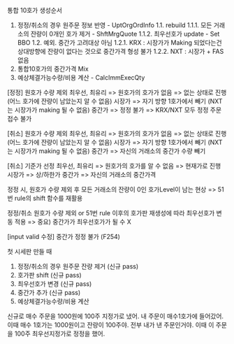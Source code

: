 통합 10호가 생성순서

1. 정정/취소의 경우 원주문 정보 반영        - UptOrgOrdInfo
1.1. rebuild
1.1.1. 모든 거래소의 잔량이 0개인 호가 제거 - ShftMrgQuote
1.1.2. 최우선호가 update                  - Set BBO
1.2. 예외. 중간가 고려대상 아님
1.2.1. KRX : 시장가가 Making 되었다는건 상대방향에 잔량이 없다는 것으로 중간가격 형성 불가
1.2.2. NXT : 시장가 + FAS 없음
2. 통합10호가의 중간가격 Mix
3. 예상체결가능수량/비용 계산               - CalcImmExecQty


[정정] 원호가 수량 제외
최우선, 최유리 => 원호가의 호가가 없음 => 없는 상태로 진행 (어느 호가에 잔량이 남았는지 알 수 없음)
시장가 => 자기 방향 1호가에서 빼기 (NXT는 시장가가 making 될 수 없음)
중간가 => 정정 불가 => KRX/NXT 모두 정정 주문 접수 불가


[취소] 원호가 수량 제외
최우선, 최유리 => 원호가의 호가가 없음 => 없는 상태로 진행 (어느 호가에 잔량이 남았는지 알 수 없음)
시장가 => 자기 방향 1호가에서 빼기 (NXT는 시장가가 making 될 수 없음)
중간가 => 자신의 거래소의 중간가 수량 빼기


[취소] 기준가 선정
최우선, 최유리 => 원호가의 호가를 알 수 없음 => 현재가로 진행
시장가 => 상/하한가
중간가 => 자신의 거래소의 중간가격

정정 시, 원호가 수량 제외 후 모든 거래소의 잔량이 0인 호가Level이 남는 현상
=> 51번 rule의 shift 함수를 재활용

정정/취소 원호가 수량 제외 or 51번 rule 이후의 호가판 재생성에 따라 최우선호가 변동 적용 
=> 중요) 중간가가 최우선호가가 될 수 X

[input valid 수정] 중간가 정정 불가 (F254)

첫 시세판 만들 때
1) 정정/취소의 경우 원주문 잔량 제거 (신규 pass)
2) 호가판 shift (신규 pass)
3) 최우선호가 변경 (신규 pass)
4) 중간가 추가 (신규 pass)
5) 예상체결가능수량/비용 계산

신규로 매수 주문을 1000원에 100주 지정가로 냈어.
내 주문이 매수1호가에 들어갔어.
이때 매수 1호가는 1000원이고 잔량이 100주야.
전부 내가 낸 주문인거야.
이때 이 주문을 100주 최우선지정가로 정정을 했어.


